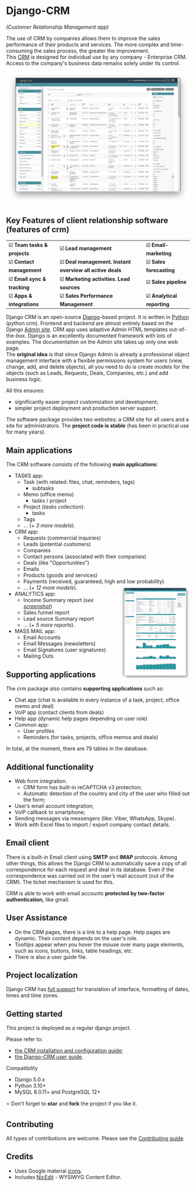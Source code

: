 ﻿# Django-CRM

*(Customer Relationship Management app)*

The use of CRM by companies allows them to improve the sales performance of their products and services.  The more complex and time-consuming the sales process, the greater the improvement.  
This [CRM](https://github.com/DjangoCRM/django-crm) is designed for individual use by any company - Enterprise CRM. Access to the company's business data remains solely under its control.

![](docs/pics/deals_screenshot.png)
## Key Features of client relationship software (features of crm)

|                                                   |                                                                                 |                                                  |
|---------------------------------------------------|---------------------------------------------------------------------------------|--------------------------------------------------|
| :ballot_box_with_check: **Team tasks & projects** | :ballot_box_with_check: **Lead management**                                     | :ballot_box_with_check: **Email-marketing**      |
| :ballot_box_with_check: **Contact management**    | :ballot_box_with_check: **Deal management. Instant overview all active deals**  | :ballot_box_with_check: **Sales forecasting**    |
| :ballot_box_with_check: **Email sync & tracking** | :ballot_box_with_check: **Marketing activities. Lead sources**                  | :ballot_box_with_check: **Sales pipeline**       |
| :ballot_box_with_check: **Apps & integrations**   | :ballot_box_with_check: **Sales Performance Management**                        | :ballot_box_with_check: **Analytical reporting** |  

Django CRM is an open-source [Django](https://www.djangoproject.com/start/overview/)-based project. It is written in [Python](https://www.python.org) (python crm).
Frontend and backend are almost entirely based on the Django [Admin site](https://docs.djangoproject.com/en/dev/ref/contrib/admin/).
CRM app uses adaptive Admin HTML templates out-of-the-box.
Django is an excellently documented framework with lots of examples.
The documentation on the Admin site takes up only one web page.  
The **original idea** is that since Django Admin is already a professional object management interface with a flexible permissions system for users (view, change, add, and delete objects), all you need to do is create models for the objects (such as Leads, Requests, Deals, Companies, etc.) and add business logic.      

All this ensures:
- significantly easier project customization and development;
- simpler project deployment and production server support.

The software package provides two websites: a CRM site for all users and a site for administrators.
The **project code is stable** (has been in practical use for many years).

## Main applications
The CRM software consists of the following **main applications**:

- TASKS app:
  - Task (with related: files, chat, reminders, tags)
    - subtasks
  - Memo (office memo)
    - tasks / project
  - Project (*tasks collection*):
    - tasks
  - Tags
  - … (+ *3 more models*).
- CRM app:
  - Requests (commercial inquiries)
  - Leads (potential customers)
  - Companies
  - Contact persons (associated with their companies)
  - Deals (like "Opportunities")
  - Emails
  - Products (goods and services)
  - Payments (received, guaranteed, high and low probability)
  - … (*+ 12 more models*).
[<img src="docs/pics/income_summary_thumbnail.png" alt="Analytical crm report" align="right" width="190px" style="float: right"/>](docs/pics/income_summary_screenshot.png)
- ANALYTICS app:
  - Income Summary report (*see [screenshot](docs/pics/income_summary_thumbnail.png)*)
  - Sales funnel report
  - Lead source Summary report
  - … (+ *5 more reports*).
- MASS MAIL app:
  - Email Accounts
  - Email Messages (newsletters)
  - Email Signatures (user signatures)
  - Mailing Outs

## Supporting applications
The crm package also contains **supporting applications** such as:

- Chat app (chat is available in every instance of a task, project, office memo and deal)
- VoIP app (contact clients from deals)
- Help app (dynamic help pages depending on user role)
- Common app:
  - User profiles
  - Reminders (for tasks, projects, office memos and deals)

In total, at the moment, there are 79 tables in the database.

## Additional functionality
- Web form integration.
  - CRM form has built-in reCAPTCHA v3 protection;
  - Automatic detection of the country and city of the user who filled out the form;
- User’s email account integration;
- VoIP callback to smartphone;
- Sending messages via messengers (like: Viber, WhatsApp, Skype).
- Work with Excel files to import / export company contact details.

## Email client
There is a built-in Email client using **SMTP** and **IMAP** protocols.
Among other things, this allows the Django CRM to automatically save a copy of all correspondence for each request and deal in its database. Even if the correspondence was carried out in the user’s mail account (out of the CRM). The ticket mechanism is used for this.

CRM is able to work with email accounts **protected by two-factor authentication,** like gmail.

## User Assistance
- On the CRM pages, there is a link to a help page.
  Help pages are dynamic. Their content depends on the user's role.
- Tooltips appear when you hover the mouse over many page elements, such as icons, buttons, links, table headings, etc.
- There is also a user guide file.

## Project localization

Django CRM has [full support](https://docs.djangoproject.com/en/dev/topics/i18n/) for translation of interface, formatting of dates, times and time zones.

## Getting started

This project is deployed as a regular django project.

Please refer to:
- [the CRM installation and configuration guide](docs/installation_and_configuration_guide.md);
- [the Django-CRM user guide](docs/django-crm_user_guide.md).

Compatibility  
- Django 5.0.x
- Python 3.10+
- MySQL 8.0.11+ and PostgreSQL 12+  

⭐️ Don't forget to **star** and **fork** the project if you like it.

## Contributing
All types of contributions are welcome.
Please see the [Contributing guide](CONTRIBUTING.md).

## Credits

- Uses Google material [icons](https://fonts.google.com/icons).
- Includes [NicEdit](https://nicedit.com) - WYSIWYG Content Editor.

